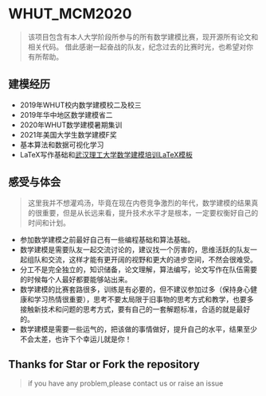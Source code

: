# WHUT_MCM2020
>该项目包含有本人大学阶段所参与的所有数学建模比赛，现开源所有论文和相关代码。
借此感谢一起奋战的队友，纪念过去的比赛时光，也希望对你有所帮助。

## 建模经历
- 2019年WHUT校内数学建模校二及校三
- 2019年华中地区数学建模省二
- 2020年WHUT数学建模暑期集训
- 2021年美国大学生数学建模F奖
- 基本算法和数据可视化学习
- LaTeX写作基础和[武汉理工大学数学建模培训LaTeX模板](https://github.com/Markhng/whutmod)

## 感受与体会
>这里我并不想灌鸡汤，毕竟在现在内卷竞争激烈的年代，数学建模的结果真的很重要，但是从长远来看，提升技术水平才是根本，一定要权衡好自己的时间和计划。

- 参加数学建模之前最好自己有一些编程基础和算法基础。
- 数学建模是需要队友一起交流讨论的，建议找一个厉害的，思维活跃的队友一起组队和交流，这样才能有更开阔的视野和更大的进步空间，不然会很难受。
- 分工不是完全独立的，知识储备，论文理解，算法编写，论文写作在队伍需要的时候每个人最好都要能够站出来。
- 数学建模的比赛套路很多，训练是有必要的，但不建议参加过多（保持身心健康和学习热情很重要），思考不要太局限于旧事物的思考方式和教学，也要多接触新技术和问题的思考方式，要有自己的一套解题标准，合适的就是最好的。
- 数学建模是需要一些运气的，把该做的事情做好，提升自己的水平，结果至少不会太差，也许下个幸运儿就是你！

## Thanks for Star or Fork the repository
>if you have any problem,please contact us or raise an issue 
